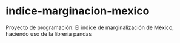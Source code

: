 # indice-marginacion-mexico
Proyecto de programación: El indice de marginalización de México, haciendo uso de la libreria pandas
